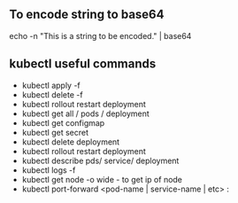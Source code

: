 ## To encode string to base64

echo -n "This is a string to be encoded." | base64

## kubectl useful commands

-   kubectl apply -f <filename>
-   kubectl delete -f <filename>
-   kubectl rollout restart deployment <deploymentname>
-   kubectl get all / pods / deployment
-   kubectl get configmap
-   kubectl get secret
-   kubectl delete deployment <deployment-name>
-   kubectl rollout restart deployment <deployment-name>
-   kubectl describe pds/ service/ deployment <name-of-component>
-   kubectl logs <pod-name> -f
-   kubectl get node -o wide - to get ip of node
-   kubectl port-forward <pod-name | service-name | etc> <localhost-port>:<pod-port>
